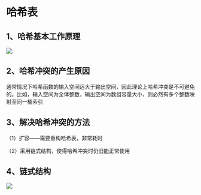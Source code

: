 # 哈希表

## 1、哈希基本工作原理

![](C:\Users\86198\AppData\Roaming\marktext\images\2024-09-07-10-16-01-image.png)

## 2、哈希冲突的产生原因

通常情况下哈希函数的输入空间远大于输出空间，因此理论上哈希冲突是不可避免的。比如，输入空间为全体整数，输出空间为数组容量大小，则必然有多个整数映射至同一桶索引

## 3、解决哈希冲突的方法

（1）扩容——需要重构哈希表，非常耗时

（2）采用链式结构，使得哈希冲突时仍旧能正常使用

## 4、链式结构

![](C:\Users\86198\AppData\Roaming\marktext\images\2024-09-07-10-57-10-image.png)

## 
